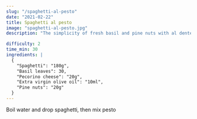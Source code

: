 ```yaml
---
slug: "/spaghetti-al-pesto"
date: "2021-02-22"
title: Spaghetti al pesto
image: "spaghetti-al-pesto.jpg"
description: "The simplicity of fresh basil and pine nuts with al dente spaghetti"

difficulty: 2
time_min: 30
ingredients: |
  {
    "Spaghetti": "180g",
    "Basil leaves": 30,
    "Pecorino cheese": "20g",
    "Extra virgin olive oil": "10ml",
    "Pine nuts": "20g"
  }
---
```


Boil water and drop spaghetti, then mix pesto
